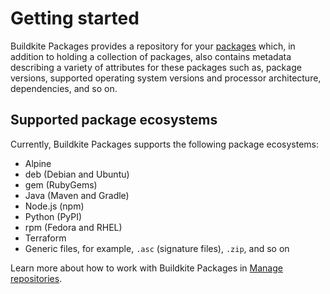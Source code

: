 # Getting started

Buildkite Packages provides a repository for your [packages](/docs/packages#an-introduction-to-packages) which, in addition to holding a collection of packages, also contains metadata describing a variety of attributes for these packages such as, package versions, supported operating system versions and processor architecture, dependencies, and so on.

## Supported package ecosystems

Currently, Buildkite Packages supports the following package ecosystems:

- Alpine
- deb (Debian and Ubuntu)
- gem (RubyGems)
- Java (Maven and Gradle)
- Node.js (npm)
- Python (PyPI)
- rpm (Fedora and RHEL)
- Terraform
- Generic files, for example, `.asc` (signature files), `.zip`, and so on

Learn more about how to work with Buildkite Packages in [Manage repositories](/docs/packages/manage-repositories).
